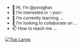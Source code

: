 - 👋 Hi, I’m @yoraghav
- 👀 I’m interested in ✨you✨
- 🌱 I’m currently learning ...
- 💞️ I’m looking to collaborate on ...
- 📫 How to reach me ...

<!---
yoraghav/yoraghav is a ✨ special ✨ repository because its `README.md` (this file) appears on your GitHub profile.
You can click the Preview link to take a look at your changes.
--->

[![Top Langs](https://github-readme-stats.vercel.app/api/top-langs/?username=yoraghav&layout=compact)](https://github.com/yoraghav/github-readme-stats)
